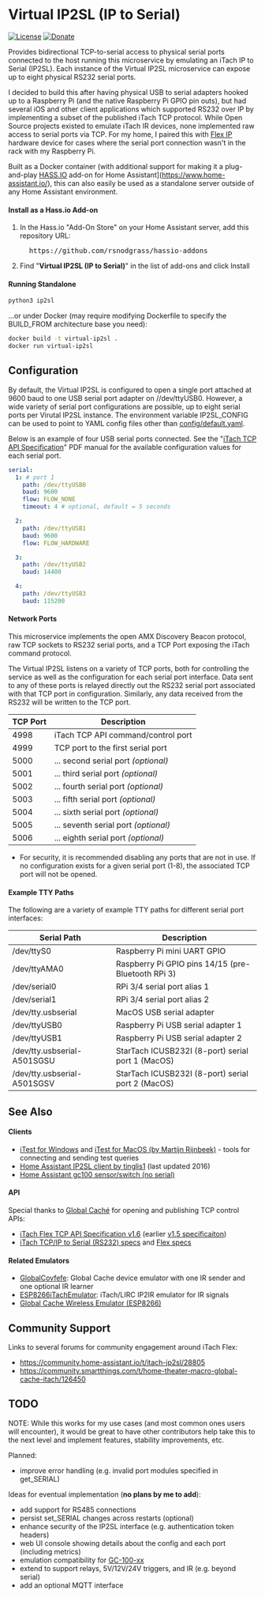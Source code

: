 # Virtual IP2SL (IP to Serial)

[![License](https://img.shields.io/badge/License-Apache%202.0-blue.svg)](https://opensource.org/licenses/Apache-2.0)
[![Donate](https://img.shields.io/badge/Donate-PayPal-green.svg)](https://www.paypal.com/cgi-bin/webscr?cmd=_donations&business=WREP29UDAMB6G)

Provides bidirectional TCP-to-serial access to physical serial ports connected to the
host running this microservice by emulating an iTach IP to Serial (IP2SL). Each instance
of the Virtual IP2SL microservice can expose up to eight physical RS232 serial ports.

I decided to build this after having physical USB to serial adapters hooked up to a
Raspberry Pi (and the native Raspberry Pi GPIO pin outs), but had several iOS and other client applications 
which supported RS232 over IP by implementing a subset of the published iTach TCP protocol.
While Open Source projects existed to emulate iTach IR devices, none implemented raw access
to serial ports via TCP. For my home, I paired this with [Flex IP](https://amazon.com/Global-Cache-iTach-Flex-IP/dp/B00C6FRPIC/?tag=carreramfi-20) hardware device for cases where the serial port connection wasn't in the rack with my Raspberry Pi.

Built as a Docker container (with additional support for
making it a plug-and-play [HASS.IO](https://www.home-assistant.io/hassio/) add-on
for Home Assistant](https://www.home-assistant.io/), this can also easily be
used as a standalone server outside of any Home Assistant environment.

#### Install as a Hass.io Add-on

1. In the Hass.io "Add-On Store" on your Home Assistant server, add this repository URL:
<pre>
     https://github.com/rsnodgrass/hassio-addons
</pre>

2. Find "__Virtual IP2SL (IP to Serial)__" in the list of add-ons and click Install

#### Running Standalone

```bash
python3 ip2sl
```

...or under Docker (may require modifying Dockerfile to specify the BUILD_FROM architecture base you need):

```bash
docker build -t virtual-ip2sl .
docker run virtual-ip2sl
```

## Configuration

By default, the Virtual IP2SL is configured to open a single port attached 
at 9600 baud to one USB serial port adapter on //dev/ttyUSB0. However, a
wide variety of serial port configurations are possible, up to eight
serial ports per Virutal IP2SL instance. The environment variable IP2SL_CONFIG
can be used to point to YAML config files other than [config/default.yaml](config/default.yaml).

Below is an example of four USB serial ports connected.
See the "[iTach TCP API Specification](https://www.globalcache.com/files/releases/flex-16/API-Flex_TCP_1.6.pdf)"
PDF manual for the available configuration values for each serial port.

```yaml
serial:
  1: # port 1
    path: /dev/ttyUSB0
    baud: 9600
    flow: FLOW_NONE
    timeout: 4 # optional, default = 5 seconds

  2: 
    path: /dev/ttyUSB1
    baud: 9600
    flow: FLOW_HARDWARE

  3: 
    path: /dev/ttyUSB2
    baud: 14400

  4: 
    path: /dev/ttyUSB3
    baud: 115200
```

#### Network Ports

This microservice implements the open AMX Discovery Beacon protocol, raw TCP sockets to 
RS232 serial ports, and a TCP Port exposing the iTach command protocol.

The Virtual IP2SL listens on a variety of TCP ports, both for controlling the service
as well as the configuration for each serial port interface. Data sent to any of these
ports is relayed directly out the RS232 serial port associated with that TCP port in
configuration. Similarly, any data received from the RS232 will be written to the
TCP port.

| TCP Port | Description                              |
| -------- | ---------------------------------------- |
| 4998     | iTach TCP API command/control port       |
| 4999     | TCP port to the first serial port        |
| 5000     | ... second serial port *(optional)*      |
| 5001     | ... third serial port *(optional)*       |
| 5002     | ... fourth serial port *(optional)*      |
| 5003     | ... fifth serial port *(optional)*       |
| 5004     | ... sixth serial port *(optional)*       |
| 5005     | ... seventh serial port *(optional)*     |
| 5006     | ... eighth serial port *(optional)*      |

* For security, it is recommended disabling any ports that are not in use.
If no configuration exists for a given serial port (1-8), the associated TCP port
will not be opened.

#### Example TTY Paths

The following are a variety of example TTY paths for different serial port interfaces:

| Serial Path                 | Description                                         |
| --------------------------- | --------------------------------------------------- |
| /dev/ttyS0                  | Raspberry Pi mini UART GPIO                         |
| /dev/ttyAMA0                | Raspberry Pi GPIO pins 14/15 (pre-Bluetooth RPi 3)  |
| /dev/serial0                | RPi 3/4 serial port alias 1                         |
| /dev/serial1                | RPi 3/4 serial port alias 2                         |
| /dev/tty.usbserial          | MacOS USB serial adapter                            |
| /dev/ttyUSB0                | Raspberry Pi USB serial adapter 1                   |
| /dev/ttyUSB1                | Raspberry Pi USB serial adapter 2                   |
| /dev/tty.usbserial-A501SGSU | StarTach ICUSB232I (8-port) serial port 1 (MacOS)   |
| /dev/tty.usbserial-A501SGSV | StarTach ICUSB232I (8-port) serial port 2 (MacOS)   |

## See Also

#### Clients

* [iTest for Windows](https://www.globalcache.com/downloads/) and [iTest for MacOS (by Martijn Rijnbeek)](http://www.rmartijnr.eu/itest.html) - tools for connecting and sending test queries
* [Home Assistant IP2SL client by tinglis1](https://github.com/tinglis1/home-assistant-custom/tree/master/custom_components/notify) (last updated 2016)
* [Home Assistant gc100 sensor/switch (no serial)](https://www.home-assistant.io/components/gc100)

#### API

Special thanks to [Global Caché](https://www.globalcache.com/products/) for opening and publishing TCP control APIs:

* [iTach Flex TCP API Specification v1.6](https://www.globalcache.com/files/releases/flex-16/API-Flex_TCP_1.6.pdf)
  (earlier [v1.5 specificaiton](https://www.globalcache.com/files/docs/API-iTach.pdf))
* [iTach TCP/IP to Serial (RS232) specs](https://www.globalcache.com/products/itach/ip2slspecs/) and [Flex specs](https://www.globalcache.com/products/flex/flc-slspec/)

#### Related Emulators

* [GlobalCovfefe](https://platformio.org/lib/show/5679/GlobalCovfefe): Global Cache device emulator with one IR sender and one optional IR learner
* [ESP8266iTachEmulator](https://github.com/probonopd/ESP8266iTachEmulator): iTach/LIRC IP2IR emulator for IR signals
* [Global Cache Wireless Emulator (ESP8266)](https://hackaday.io/project/8233-global-cache-wireless-emulator-esp8266)

## Community Support

Links to several forums for community engagement around iTach Flex:

* https://community.home-assistant.io/t/itach-ip2sl/28805
* https://community.smartthings.com/t/home-theater-macro-global-cache-itach/126450

## TODO

NOTE: While this works for my use cases (and most common ones users will encounter),
it would be great to have other contributors help take this to the next level and
implement features, stability improvements, etc.

Planned:

* improve error handling (e.g. invalid port modules specified in get_SERIAL)

Ideas for eventual implementation (**no plans by me to add**):

* add support for RS485 connections
* persist set_SERIAL changes across restarts (optional)
* enhance security of the IP2SL interface (e.g. authentication token headers)
* web UI console showing details about the config and each port (including metrics)
* emulation compatibility for [GC-100-xx](https://www.globalcache.com/files/docs/API-GC-100.pdf)
* extend to support relays, 5V/12V/24V triggers, and IR (e.g. beyond serial)
* add an optional MQTT interface
